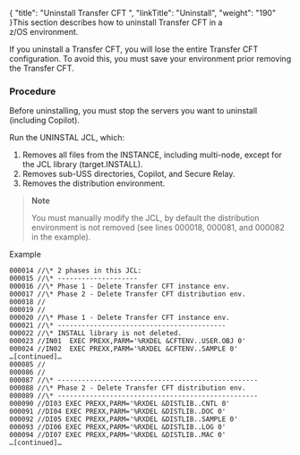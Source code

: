 {
    "title": "Uninstall Transfer CFT ",
    "linkTitle": "Uninstall",
    "weight": "190"
}This section describes how to uninstall Transfer CFT in a z/OS environment.

If you uninstall a Transfer CFT, you will lose the entire Transfer CFT
configuration. To avoid this, you must save your environment  prior removing the Transfer CFT.

### Procedure

Before  uninstalling, you must stop the servers you want to uninstall (including Copilot).

Run the UNINSTAL JCL, which:

1.  Removes all files from the INSTANCE, including multi-node, except for the JCL library (target.INSTALL).
2.  Removes sub-USS directories, Copilot, and Secure Relay.
3.  Removes the distribution environment.

> **Note**
>
> You must manually modify the JCL, by default the distribution environment is not removed (see lines 000018, 000081, and 000082 in the example).

Example

```
000014 //\* 2 phases in this JCL:
000015 //\* --------------------
000016 //\* Phase 1 - Delete Transfer CFT instance env.
000017 //\* Phase 2 - Delete Transfer CFT distribution env.
000018 //
000019 //
000020 //\* Phase 1 - Delete Transfer CFT instance env.
000021 //\* ------------------------------------------
000022 //\* INSTALL library is not deleted.
000023 //IN01  EXEC PREXX,PARM='%RXDEL &CFTENV..USER.OBJ 0'
000024 //IN02  EXEC PREXX,PARM='%RXDEL &CFTENV..SAMPLE 0'
…[continued]…
000085 //
000086 //
000087 //\* --------------------------------------------------
000088 //\* Phase 2 - Delete Transfer CFT distribution env.
000089 //\* --------------------------------------------------
000090 //DI03 EXEC PREXX,PARM='%RXDEL &DISTLIB..CNTL 0'
000091 //DI04 EXEC PREXX,PARM='%RXDEL &DISTLIB..DOC 0'
000092 //DI05 EXEC PREXX,PARM='%RXDEL &DISTLIB..SAMPLE 0'
000093 //DI06 EXEC PREXX,PARM='%RXDEL &DISTLIB..LOG 0'
000094 //DI07 EXEC PREXX,PARM='%RXDEL &DISTLIB..MAC 0'
…[continued]…
```
